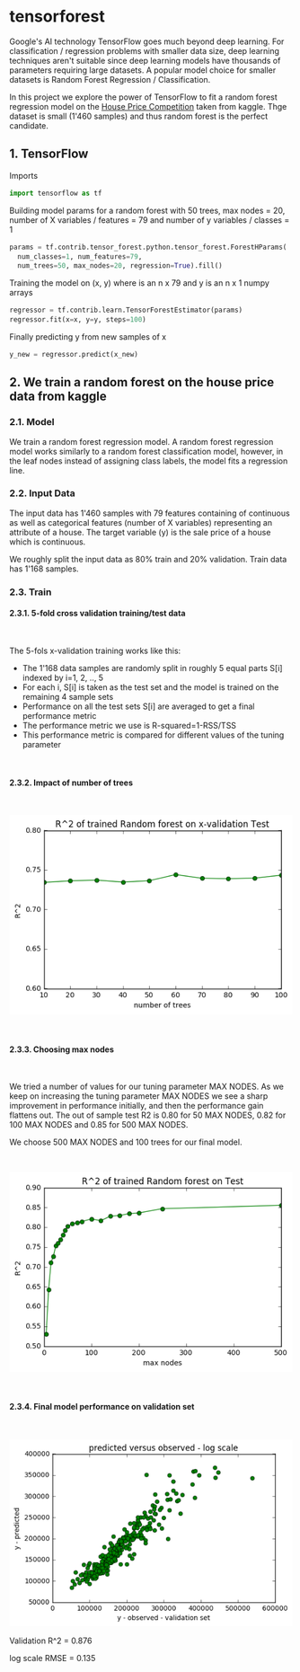 # tensorforest

Google's AI technology TensorFlow goes much beyond deep learning. For classification / regression problems with smaller data size, deep learning techniques aren't suitable since deep learning models have thousands of parameters requiring large datasets. A popular model choice for smaller datasets is Random Forest Regression / Classification.

In this project we explore the power of TensorFlow to fit a random forest regression model on the [House Price Competition](https://www.kaggle.com/c/house-prices-advanced-regression-techniques) taken from kaggle. Thge dataset is small (1'460 samples) and thus random forest is the perfect candidate.

## 1. TensorFlow

Imports
```python
import tensorflow as tf
```

Building model params for a random forest with 50 trees, max nodes = 20, number of X variables / features = 79 and number of y variables / classes = 1
```python
params = tf.contrib.tensor_forest.python.tensor_forest.ForestHParams(
  num_classes=1, num_features=79, 
  num_trees=50, max_nodes=20, regression=True).fill()
```

Training the model on (x, y) where is an n x 79 and y is an n x 1 numpy arrays
```python
regressor = tf.contrib.learn.TensorForestEstimator(params)
regressor.fit(x=x, y=y, steps=100)
```

Finally predicting y from new samples of x
```python
y_new = regressor.predict(x_new)
```


## 2. We train a random forest on the house price data from kaggle
### 2.1. Model
We train a random forest regression model. A random forest regression model works similarly to a random forest classification model, however, in the leaf nodes instead of assigning class labels, the model fits a regression line.

### 2.2. Input Data

The input data has 1'460 samples with 79 features containing of continuous as well as categorical features (number of X variables) representing an attribute of a house. The target variable (y) is the sale price of a house which is continuous.

We roughly split the input data as 80% train and 20% validation. Train data has 1'168 samples.

### 2.3. Train

#### 2.3.1. 5-fold cross validation training/test data

<br>

The 5-fols x-validation training works like this:

* The 1'168 data samples are randomly split in roughly 5 equal parts S[i] indexed by i=1, 2, .., 5
* For each i, S[i] is taken as the test set and the model is trained on the remaining 4 sample sets
* Performance on all the test sets S[i] are averaged to get a final performance metric
* The performance metric we use is R-squared=1-RSS/TSS
* This performance metric is compared for different values of the tuning parameter

<br>

#### 2.3.2. Impact of number of trees

<br>

![Impact of Tree number](https://github.com/indiquant/tensorforest/blob/master/examples/images/num_trees.png)

<br>

#### 2.3.3. Choosing max nodes

<br>

We tried a number of values for our tuning parameter MAX NODES. As we keep on increasing the tuning parameter MAX NODES we see a sharp improvement in performance initially, and then the performance gain flattens out. The out of sample test R2 is 0.80 for 50 MAX NODES, 0.82 for 100 MAX NODES and 0.85 for 500 MAX NODES. 

We choose 500 MAX NODES and 100 trees for our final model.

<br>

![Impact of Max nodes](https://github.com/indiquant/tensorforest/blob/master/examples/images/max_nodes.png)

<br>

#### 2.3.4. Final model performance on validation set

<br>

![Final Model Performance](https://github.com/indiquant/tensorforest/blob/master/examples/images/prediction_logscale.png)

Validation R^2 = 0.876

log scale RMSE = 0.135

<br>
